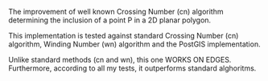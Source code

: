 
The improvement of well known Crossing Number (cn) algorithm determining the inclusion of a point P in a 2D planar polygon. 

This implementation is tested against standard Crossing Number (cn) algorithm, Winding Number (wn) algorithm and the PostGIS implementation.

Unlike standard methods (cn and wn), this one WORKS ON EDGES. Furthermore, according to all my tests, it outperforms standard alghoritms.
